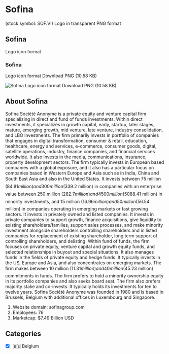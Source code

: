 # Sofina
 (stock symbol: SOF.VI) Logo in transparent PNG format

## Sofina
 Logo icon format

### Sofina
 Logo icon format Download PNG (10.58 KB)

![Sofina
 Logo icon format Download PNG (10.58 KB)](/img/orig/SOF.VI-0aa523fd.png)

## About Sofina


Sofina Société Anonyme is a private equity and venture capital firm specializing in direct and fund of funds investments. Within direct investments, it specializes in growth capital, early, startup, later stages, mature, emerging growth, mid venture, late venture, industry consolidation, and LBO investments. The firm primarily invests in portfolio of companies that engages in digital transformation, consumer & retail, education, healthcare, energy and services, e-commerce, consumer goods, digital, satellite operations, industry, finance companies, and financial services worldwide. It also invests in the media, communications, insurance, property development sectors. The firm typically invests in European based companies with a global exposure, and it also has a particular focus on companies based in Western Europe and Asia such as in India, China and South East Asia and also in the United States. It invests between 75 million ($84.81 million) and 300 million ($339.2 million) in companies with an enterprise value between 250 million ($282.7 million) and 4500 million ($5088.41 million) in minority investments, and 15 million ($16.96 million) and 50 million ($56.54 million) in companies operating in emerging markets or fast growing sectors. It invests in privately owned and listed companies. It invests in private companies to support growth, finance acquisitions, give liquidity to existing shareholders/families, support sales processes, and make minority investment alongside shareholders controlling shareholders and in listed companies for replacement of existing shareholder, long term support of controlling shareholders, and delisting. Within fund of funds, the firm focuses on private equity, venture capital and growth equity funds, and selected relationships in buyout and special situations. It also manages funds in the fields of private equity and hedge funds. It typically invests in the US, Europe and Asia, and also concentrates on emerging markets. The firm makes between 10 million ($11.31 million) and 40 million ($45.23 million) commitments in funds. The firm prefers to hold a minority ownership equity in its portfolio companies and also seeks board seat. The firm also prefers majority stake and co-invests. It typically holds its investments for ten to twelve years. Sofina Société Anonyme was founded in 1980 and is based in Brussels, Belgium with additional offices in Luxembourg and Singapore.

1. Website domain: sofinagroup.com
2. Employees: 76
3. Marketcap: $7.49 Billion USD


## Categories
- [x] 🇧🇪 Belgium
